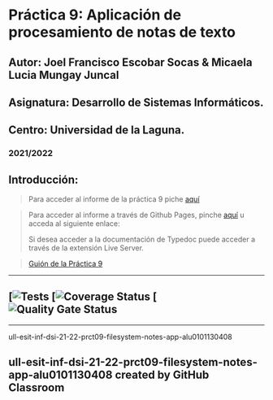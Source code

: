 # Práctica 9: Aplicación de procesamiento de notas de texto
## Autor: Joel Francisco Escobar Socas & Micaela Lucia Mungay Juncal
## Asignatura: Desarrollo de Sistemas Informáticos.
## Centro: Universidad de la Laguna.
### 2021/2022


## Introducción:

> Para acceder al informe de la práctica 9 piche [aquí]()

> Para acceder al informe a través de Github Pages, pinche [aquí]() u acceda al siguiente enlace:
> 
> Si desea acceder a la documentación de Typedoc puede acceder a través de la extensión Live Server.

> [Guión de la Práctica 9](https://ull-esit-inf-dsi-2122.github.io/prct09-filesystem-notes-app/) 

--- 
[![Tests]()
[![Coverage Status]()
[![Quality Gate Status]()
---

---
ull-esit-inf-dsi-21-22-prct09-filesystem-notes-app-alu0101130408

ull-esit-inf-dsi-21-22-prct09-filesystem-notes-app-alu0101130408 created by GitHub Classroom
---
